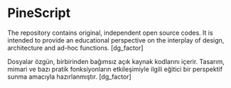 # PineScript
The repository contains original, independent open source codes. 
It is intended to provide an educational perspective on the interplay of design, architecture and ad-hoc functions. [dg_factor]

Dosyalar özgün, birbirinden bağımsız açık kaynak kodlarını içerir. 
Tasarım, mimari ve bazı pratik fonksiyonların etkileşimiyle ilgili eğitici bir perspektif sunma amacıyla hazırlanmıştır. [dg_factor]
